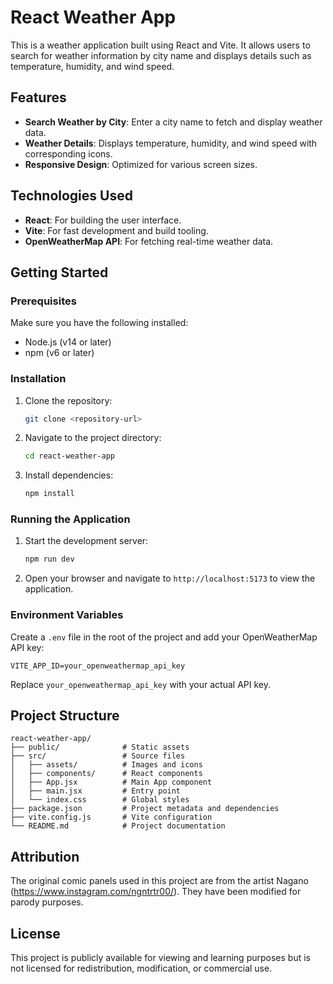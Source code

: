 # React Weather App

This is a weather application built using React and Vite. It allows users to search for weather information by city name and displays details such as temperature, humidity, and wind speed.

## Features

- **Search Weather by City**: Enter a city name to fetch and display weather data.
- **Weather Details**: Displays temperature, humidity, and wind speed with corresponding icons.
- **Responsive Design**: Optimized for various screen sizes.

## Technologies Used

- **React**: For building the user interface.
- **Vite**: For fast development and build tooling.
- **OpenWeatherMap API**: For fetching real-time weather data.

## Getting Started

### Prerequisites

Make sure you have the following installed:

- Node.js (v14 or later)
- npm (v6 or later)

### Installation

1. Clone the repository:
   ```bash
   git clone <repository-url>
   ```

2. Navigate to the project directory:
   ```bash
   cd react-weather-app
   ```

3. Install dependencies:
   ```bash
   npm install
   ```

### Running the Application

1. Start the development server:
   ```bash
   npm run dev
   ```

2. Open your browser and navigate to `http://localhost:5173` to view the application.

### Environment Variables

Create a `.env` file in the root of the project and add your OpenWeatherMap API key:

```
VITE_APP_ID=your_openweathermap_api_key
```

Replace `your_openweathermap_api_key` with your actual API key.

## Project Structure

```
react-weather-app/
├── public/              # Static assets
├── src/                 # Source files
│   ├── assets/          # Images and icons
│   ├── components/      # React components
│   ├── App.jsx          # Main App component
│   ├── main.jsx         # Entry point
│   └── index.css        # Global styles
├── package.json         # Project metadata and dependencies
├── vite.config.js       # Vite configuration
└── README.md            # Project documentation
```

## Attribution

The original comic panels used in this project are from the artist Nagano (https://www.instagram.com/ngntrtr00/). They have been modified for parody purposes.

## License

This project is publicly available for viewing and learning purposes but is not licensed for redistribution, modification, or commercial use.

